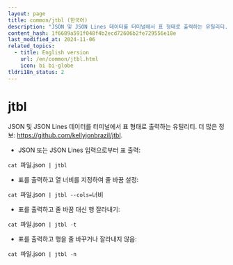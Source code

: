```yaml
---
layout: page
title: common/jtbl (한국어)
description: "JSON 및 JSON Lines 데이터를 터미널에서 표 형태로 출력하는 유틸리티."
content_hash: 1f6689a591f048f4b2ecd72606b2fe729556e18e
last_modified_at: 2024-11-06
related_topics:
  - title: English version
    url: /en/common/jtbl.html
    icon: bi bi-globe
tldri18n_status: 2
---
```

# jtbl

JSON 및 JSON Lines 데이터를 터미널에서 표 형태로 출력하는 유틸리티.
더 많은 정보: <https://github.com/kellyjonbrazil/jtbl>.

- JSON 또는 JSON Lines 입력으로부터 표 출력:

`cat `<span class="tldr-var badge badge-pill bg-dark-lm bg-white-dm text-white-lm text-dark-dm font-weight-bold">파일.json</span>` | jtbl`

- 표를 출력하고 열 너비를 지정하여 줄 바꿈 설정:

`cat `<span class="tldr-var badge badge-pill bg-dark-lm bg-white-dm text-white-lm text-dark-dm font-weight-bold">파일.json</span>` | jtbl --cols=`<span class="tldr-var badge badge-pill bg-dark-lm bg-white-dm text-white-lm text-dark-dm font-weight-bold">너비</span>

- 표를 출력하고 줄 바꿈 대신 행 잘라내기:

`cat `<span class="tldr-var badge badge-pill bg-dark-lm bg-white-dm text-white-lm text-dark-dm font-weight-bold">파일.json</span>` | jtbl -t`

- 표를 출력하고 행을 줄 바꾸거나 잘라내지 않음:

`cat `<span class="tldr-var badge badge-pill bg-dark-lm bg-white-dm text-white-lm text-dark-dm font-weight-bold">파일.json</span>` | jtbl -n`
